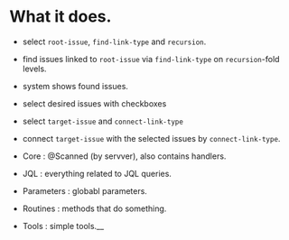 
# What it does.
* select `root-issue`, `find-link-type` and `recursion`.
* find issues linked to `root-issue` via `find-link-type` on `recursion`-fold levels.
* system shows found issues.
* select desired issues with checkboxes
* select `target-issue` and `connect-link-type`
* connect `target-issue` with the selected issues by `connect-link-type`.



* Core : @Scanned (by servver), also contains handlers.
* JQL : everything related to JQL queries.
* Parameters : globabl parameters.
* Routines : methods that do something.
* Tools : simple tools.__